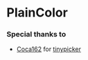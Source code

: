 # PlainColor

### Special thanks to

- <a href="https://github.com/Coca162">Coca162</a> for <a href="https://github.com/Coca162/tinypicker">tinypicker</a>
